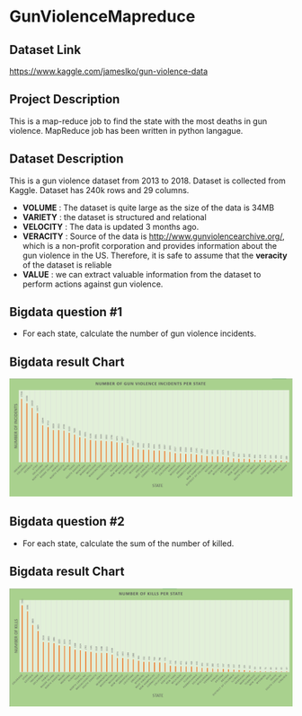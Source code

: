 # GunViolenceMapreduce

## Dataset Link
https://www.kaggle.com/jameslko/gun-violence-data

## Project Description
This is a map-reduce job to find the state with the most deaths in gun violence. MapReduce job has been written in python langague. 

## Dataset Description

This is a gun violence dataset from 2013 to 2018. Dataset is collected from Kaggle. Dataset has 240k rows and 29 columns. 

- **VOLUME**   : The dataset is quite large as the size of the data is 34MB 
- **VARIETY**  : the dataset is structured and relational 
- **VELOCITY** : The data is updated 3 months ago.  
- **VERACITY** : Source of the data is http://www.gunviolencearchive.org/, which is a non-profit corporation and provides information about the gun violence in the US. Therefore, it is safe to assume that the **veracity** of the dataset is reliable  
- **VALUE**    : we can extract valuable information from the dataset to perform actions against gun violence. 


## Bigdata question #1

- For each state, calculate the number of gun violence incidents.

## Bigdata result Chart
![numKilledPerState](https://github.com/paul-gomes/GunViolenceMapreduce/blob/master/NumOfIncidentsPerState/result/resultChart.PNG "Clustered column chart for number of incidents per state")

## Bigdata question #2

- For each state, calculate the sum of the number of killed.

## Bigdata result Chart
![numKilledPerState](https://github.com/paul-gomes/GunViolenceMapreduce/blob/master/NumOfKilledPerState/result/resultChart.PNG "Clustered column chart for number of kills per state")




